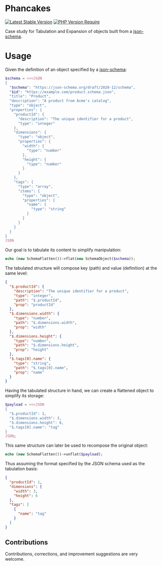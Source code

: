 # Phancakes

[![Latest Stable Version](https://poser.pugx.org/sintese/jsonflatten/version.svg)](https://packagist.org/packages/sintese/jsonflatten)
[![PHP Version Require](https://poser.pugx.org/sintese/jsonflatten/require/php)](https://packagist.org/packages/sintese/jsonflatten)

Case study for Tabulation and Expansion of objects built from a  [json-schema](https://json-schema.org/).

# Usage

Given the definition of an object specified by a [json-schema](https://json-schema.org/):

```php
$schema = <<<JSON 
{
  "$schema": "https://json-schema.org/draft/2020-12/schema",
  "$id": "https://example.com/product.schema.json",
  "title": "Product",
  "description": "A product from Acme's catalog",
  "type": "object",
  "properties": {
    "productId": {
      "description": "The unique identifier for a product",
      "type": "integer"
    },
    "dimensions": {
      "type": "object",
      "properties": {
        "width": {
          "type": "number"
        },
        "height": {
          "type": "number"
        }
      }
    },
    "tags": {
      "type": "array",
      "items": {
        "type": "object",
        "properties": {
          "name": {
            "type": "string"
          }
        }
      }
    }
  }
}
JSON
```

Our goal is to tabulate its content to simplify manipulation:

```php
echo (new SchemaFlatten())->flat(new SchemaObject($schema));
```

The tabulated structure will compose key (path) and value (definition) at the same level:

```json
{
  "$.productId": {
    "description": "The unique identifier for a product",
    "type": "integer",
    "path": "$.productId",
    "prop": "productId"
  },
  "$.dimensions.width": {
    "type": "number",
    "path": "$.dimensions.width",
    "prop": "width"
  },
  "$.dimensions.height": {
    "type": "number",
    "path": "$.dimensions.height",
    "prop": "height"
  },
  "$.tags[0].name": {
    "type": "string",
    "path": "$.tags[0].name",
    "prop": "name"
  }
}
```

Having the tabulated structure in hand, we can create a flattened object to simplify its storage:

```php
$payload = <<<JSON
{
  "$.productId": 1,
  "$.dimensions.width": 3,
  "$.dimensions.height": 6,
  "$.tags[0].name": "tag"
}
JSON;
```

This same structure can later be used to recompose the original object:

```php
echo (new SchemaFlatten())->unflat($payload);
```

Thus assuming the format specified by the JSON schema used as the tabulation basis:

```json
{
  "productId": 1,
  "dimensions": {
    "width": 3,
    "height": 6
  },
  "tags": [
    {
      "name": "tag"
    }
  ]
}
```

## Contributions

Contributions, corrections, and improvement suggestions are very welcome.

